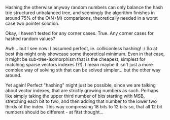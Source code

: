 Hashing the otherwise anyway random numbers can only balance the hash trie structured unbalanced tree, and seemingly the algorithm finishes in around 75% of the O(N+M) comparisons, theoretically needed in a worst case two pointer solution.

Okay, I haven't tested for any corner cases. True. Any corner cases for hashed random values?

Awh... but I see now: I assumed perfect, ie. collisionless hashing! :/ So at best this might only showcase some theoretical minimum. Even in that case, it might be sub-tree-isomorphism that is the cheapest, simplest for matching sparse vectors indexes (?!). I mean maybe it isn't just a more complex way of solving sth that can be solved simpler... but the other way around.

Yet again! Perfect "hashing" might just be possible, since we are talking about vector indexes, that are strictly growing numbers as such. Perhaps like simply taking the upper third number of bits starting with MSB, stretching each bit to two, and then adding that number to the lower two thirds of the index. This way compressing 18 bits to 12 bits so, that all 12 bit numbers should be different - at fitst thought...
